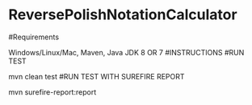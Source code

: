 # ReversePolishNotationCalculator


#Requirements 

Windows/Linux/Mac, Maven, Java JDK 8 OR 7
#INSTRUCTIONS
#RUN TEST

 mvn clean test
#RUN TEST WITH SUREFIRE REPORT 

mvn surefire-report:report


